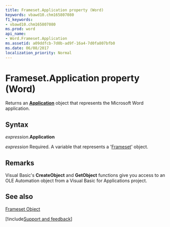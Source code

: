 ```yaml
---
title: Frameset.Application property (Word)
keywords: vbawd10.chm165807080
f1_keywords:
- vbawd10.chm165807080
ms.prod: word
api_name:
- Word.Frameset.Application
ms.assetid: a09ddfcb-7d0b-ad9f-16a4-7d0fa807bfb0
ms.date: 06/08/2017
localization_priority: Normal
---
```



# Frameset.Application property (Word)

Returns an  **[Application](Word.Application.md)** object that represents the Microsoft Word application.


## Syntax

_expression_.**Application**

_expression_ Required. A variable that represents a '[Frameset](Word.Frameset.md)' object.


## Remarks

Visual Basic's  **CreateObject** and **GetObject** functions give you access to an OLE Automation object from a Visual Basic for Applications project.


## See also


[Frameset Object](Word.Frameset.md)

[!include[Support and feedback](~/includes/feedback-boilerplate.md)]